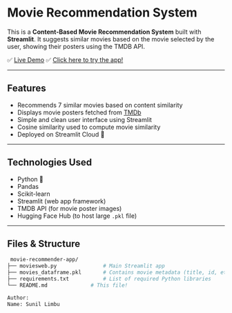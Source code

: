 # Movie Recommendation System

This is a **Content-Based Movie Recommendation System** built with **Streamlit**. It suggests similar movies based on the movie selected by the user, showing their posters using the TMDB API.

✅ [Live Demo]([https://movie-recommender-app-fbprncncuguwshfdw9jxn3.streamlit.app/](https://movie-recommender-app-yawzdd76r54lwybv3hhjjp.streamlit.app/))
✅ [Click here to try the app!](https://movie-recommender-app-yawzdd76r54lwybv3hhjjp.streamlit.app/)

---

## Features

- Recommends 7 similar movies based on content similarity
- Displays movie posters fetched from [TMDb](https://www.themoviedb.org/)
- Simple and clean user interface using Streamlit
- Cosine similarity used to compute movie similarity
- Deployed on Streamlit Cloud 🚀

---

## Technologies Used

- Python 🐍
- Pandas
- Scikit-learn
- Streamlit (web app framework)
- TMDB API (for movie poster images)
- Hugging Face Hub (to host large `.pkl` file)

---

## Files & Structure

```bash
 movie-recommender-app/
├── moviesweb.py               # Main Streamlit app
├── movies_dataframe.pkl       # Contains movie metadata (title, id, etc.)
├── requirements.txt           # List of required Python libraries
└── README.md              # This file!

Author:
Name: Sunil Limbu

